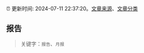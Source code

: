 :alarm_clock: 更新时间: 2024-07-11 22:37:20。[文章来源](/README.md)、[文章分类](/TAGS.md)

## 报告


> 关键字：`报告`、`月报`




